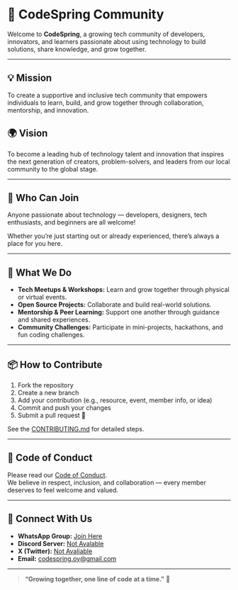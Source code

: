 # 🌱 CodeSpring Community

Welcome to **CodeSpring**, a growing tech community of developers, innovators, and learners passionate about using technology to build solutions, share knowledge, and grow together.

---

## 💡 Mission
To create a supportive and inclusive tech community that empowers individuals to learn, build, and grow together through collaboration, mentorship, and innovation.

## 🌍 Vision
To become a leading hub of technology talent and innovation that inspires the next generation of creators, problem-solvers, and leaders from our local community to the global stage.

---

## 👥 Who Can Join
Anyone passionate about technology — developers, designers, tech enthusiasts, and beginners are all welcome!

Whether you’re just starting out or already experienced, there’s always a place for you here.

---

## 🚀 What We Do
- **Tech Meetups & Workshops:** Learn and grow together through physical or virtual events.  
- **Open Source Projects:** Collaborate and build real-world solutions.  
- **Mentorship & Peer Learning:** Support one another through guidance and shared experiences.  
- **Community Challenges:** Participate in mini-projects, hackathons, and fun coding challenges.

---

## 📦 How to Contribute
1. Fork the repository  
2. Create a new branch  
3. Add your contribution (e.g., resource, event, member info, or idea)  
4. Commit and push your changes  
5. Submit a pull request 🚀

See the [CONTRIBUTING.md](CONTRIBUTING.md) for detailed steps.

---

## 📜 Code of Conduct
Please read our [Code of Conduct](CODE_OF_CONDUCT.md).  
We believe in respect, inclusion, and collaboration — every member deserves to feel welcome and valued.

---

## 💬 Connect With Us
- **WhatsApp Group:** [Join Here](https://chat.whatsapp.com/EuNilcwszvqGFhCicixq3C)
- **Discord Server:** [Not Avalable](#)
- **X (Twitter):** [Not Avaliable](#)
- **Email:** codespring.oy@gmail.com

---

> **“Growing together, one line of code at a time.”** 🌱
